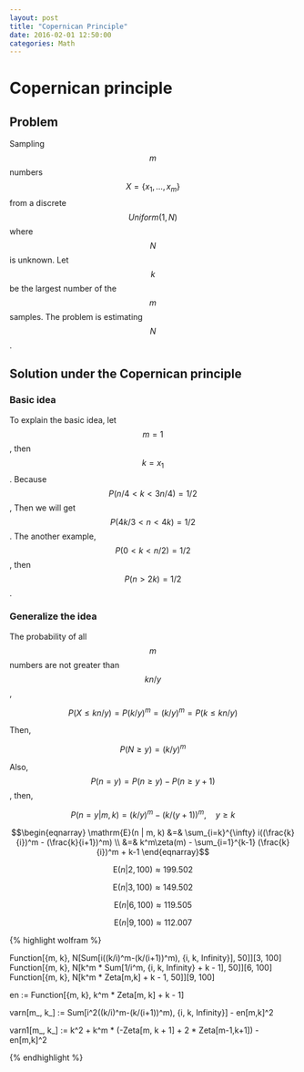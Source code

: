 ```yaml
---
layout: post
title: "Copernican Principle"
date: 2016-02-01 12:50:00
categories: Math
---
```


# Copernican principle

## Problem

Sampling $$m$$ numbers $$X = \{x_1, \dots, x_m\}$$from a discrete $$Uniform(1,N)$$ where $$N$$ is unknown. Let $$k$$ be the largest number of the $$m$$ samples. The problem is estimating $$N$$.

## Solution under the Copernican principle

### Basic idea

To explain the basic idea, let $$m = 1$$, then $$k = x_1$$. Because $$P(n/4 < k < 3n/4) = 1/2$$, Then we will get $$P(4k/3 < n < 4k) = 1/2$$. The another example, $$P(0 < k < n/2) = 1/2$$, then $$P(n > 2k) = 1/2$$.

### Generalize the idea

The probability of all $$m$$ numbers are not greater than $$kn/y$$, 

$$P(X \le kn/y) = P(k/y)^m = (k/y)^m = P(k \le kn/y)$$

Then,

$$P(N \ge y) = (k/y)^m$$

Also, $$P(n = y) = P(n \ge y) - P(n \ge y + 1)$$, then,

$$P(n = y | m, k) = (k/y)^m - (k/(y+1))^m, \quad y \ge k$$

$$\begin{eqnarray}
\mathrm{E}(n | m, k) &=& \sum_{i=k}^{\infty} i((\frac{k}{i})^m - (\frac{k}{i+1})^m) \\
 &=& k^m\zeta(m) - \sum_{i=1}^{k-1} (\frac{k}{i})^m + k-1
\end{eqnarray}$$

$$\mathrm{E}(n | 2, 100) \approx 199.502$$

$$\mathrm{E}(n | 3, 100) \approx 149.502$$

$$\mathrm{E}(n | 6, 100) \approx 119.505$$

$$\mathrm{E}(n | 9, 100) \approx 112.007$$

{% highlight wolfram %}

Function[{m, k}, N[Sum[i((k/i)^m-(k/(i+1))^m), {i, k, Infinity}], 50]][3, 100]
Function[{m, k}, N[k^m * Sum[1/i^m, {i, k, Infinity} + k - 1], 50]][6, 100]
Function[{m, k}, N[k^m * Zeta[m,k] + k - 1, 50]][9, 100]

en := Function[{m, k}, k^m * Zeta[m, k] + k - 1]

varn[m_, k_] := Sum[i^2((k/i)^m-(k/(i+1))^m), {i, k, Infinity}] - en[m,k]^2

varn1[m_, k_] := k^2 + k^m * (-Zeta[m, k + 1] + 2 * Zeta[m-1,k+1]) - en[m,k]^2



{% endhighlight %}





